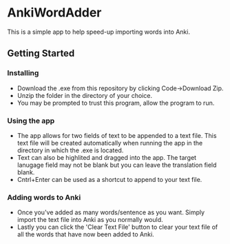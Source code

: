 # AnkiWordAdder
This is a simple app to help speed-up importing words into Anki.
## Getting Started
### Installing
* Download the .exe from this repository by clicking Code->Download Zip.
* Unzip the folder in the directory of your choice.
* You may be prompted to trust this program, allow the program to run.
### Using the app
* The app allows for two fields of text to be appended to a text file. This text file will be created automatically when running the app in the directory in which the .exe is located.
* Text can also be highlited and dragged into the app. The target lanugage field may not be blank but you can leave the translation field blank.
* Cntrl+Enter can be used as a shortcut to append to your text file.
### Adding words to Anki
* Once you've added as many words/sentence as you want. Simply import the text file into Anki as you normally would.
* Lastly you can click the 'Clear Text File' button to clear your text file of all the words that have now been added to Anki.
